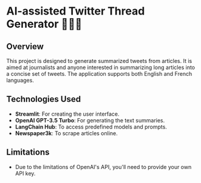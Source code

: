 # AI-assisted Twitter Thread Generator 📰✨🧵

## Overview

This project is designed to generate summarized tweets from articles. It is aimed at journalists and anyone interested in summarizing long articles into a concise set of tweets. The application supports both English and French languages.

## Technologies Used

- **Streamlit**: For creating the user interface.
- **OpenAI GPT-3.5 Turbo**: For generating the text summaries.
- **LangChain Hub**: To access predefined models and prompts.
- **Newspaper3k**: To scrape articles online.

## Limitations

- Due to the limitations of OpenAI's API, you'll need to provide your own API key.
